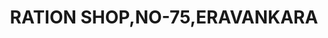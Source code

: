 ---
title: "RATION SHOP,NO-75,ERAVANKARA"
url: /eravankara/ration-shop-no-75-eravankara/
shop: convenience
---